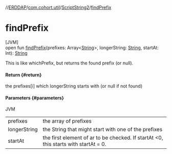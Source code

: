 //[ERDDAP](../../../index.md)/[com.cohort.util](../index.md)/[ScriptString2](index.md)/[findPrefix](find-prefix.md)

# findPrefix

[JVM]\
open fun [findPrefix](find-prefix.md)(prefixes: Array&lt;[String](https://docs.oracle.com/en/java/javase/21/docs/api/java.base/java/lang/String.html)&gt;, longerString: [String](https://docs.oracle.com/en/java/javase/21/docs/api/java.base/java/lang/String.html), startAt: Int): [String](https://docs.oracle.com/en/java/javase/21/docs/api/java.base/java/lang/String.html)

This is like whichPrefix, but returns the found prefix (or null).

#### Return {#return}

the prefixes[i] which longerString starts with (or null if not found)

#### Parameters {#parameters}

JVM

| | |
|---|---|
| prefixes | the array of prefixes |
| longerString | the String that might start with one of the prefixes |
| startAt | the first element of ar to be checked. If startAt &lt;0, this starts with startAt = 0. |
